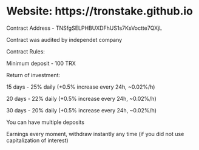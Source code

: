 <!DOCTYPE html>
<html>
<head>
</head>
<body>

<h1>Website: https://tronstake.github.io</h1>
<p>Contract Address - TNSfgSELPHBUXDFhUS1s7KsVoctte7QXjL</p>
<p>Contract was audited by independet company</p>

<p>Contract Rules:</p>

<p>Minimum deposit - 100 TRX</p>
<p>Return of investment:</p>

<p>15 days - 25% daily (+0.5% increase every 24h, ~0.02%/h)</p>
<p>20 days - 22% daily (+0.5% increase every 24h, ~0.02%/h)</p>
<p>30 days - 20% daily (+0.5% increase every 24h, ~0.02%/h)</p>

<p>You can have multiple deposits</p>
<p>Earnings every moment, withdraw instantly any time (if you did not use capitalization of interest)</p>

</body>
</html>

